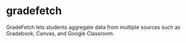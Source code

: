 # gradefetch
GradeFetch lets students aggregate data from multiple sources such as Gradebook, Canvas, and Google Classroom.
